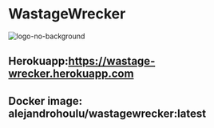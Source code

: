 # WastageWrecker

![logo-no-background](https://user-images.githubusercontent.com/75604121/201976156-151de576-4285-403d-b350-c1f9b67f241b.png)

## Herokuapp:https://wastage-wrecker.herokuapp.com

## Docker image: alejandrohoulu/wastagewrecker:latest

